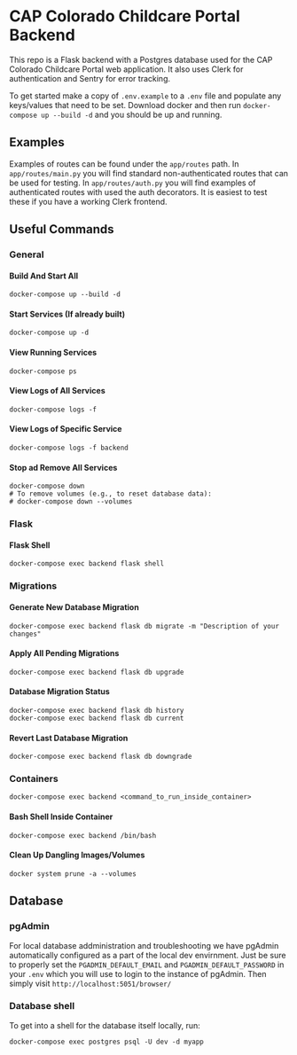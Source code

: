 # CAP Colorado Childcare Portal Backend

This repo is a Flask backend with a Postgres database used for the CAP Colorado Childcare Portal web application.
It also uses Clerk for authentication and Sentry for error tracking.

To get started make a copy of `.env.example` to a `.env` file and populate any keys/values that need to be set.
Download docker and then run `docker-compose up --build -d` and you should be up and running. 

## Examples

Examples of routes can be found under the `app/routes` path. In `app/routes/main.py` you will find
standard non-authenticated routes that can be used for testing. In `app/routes/auth.py` you will find examples
of authenticated routes with used the auth decorators. It is easiest to test these if you have a working
Clerk frontend.


## Useful Commands

### General

#### Build And Start All
```
docker-compose up --build -d
```

#### Start Services (If already built)
```
docker-compose up -d
```

#### View Running Services
```
docker-compose ps
```

#### View Logs of All Services
```
docker-compose logs -f
```

#### View Logs of Specific Service
```
docker-compose logs -f backend
```

#### Stop ad Remove All Services
```
docker-compose down
# To remove volumes (e.g., to reset database data):
# docker-compose down --volumes
```

### Flask

#### Flask Shell
```
docker-compose exec backend flask shell
```

### Migrations

#### Generate New Database Migration
```
docker-compose exec backend flask db migrate -m "Description of your changes"
```

#### Apply All Pending Migrations
```
docker-compose exec backend flask db upgrade
```

#### Database Migration Status
```
docker-compose exec backend flask db history
docker-compose exec backend flask db current
```

#### Revert Last Database Migration
```
docker-compose exec backend flask db downgrade
```

### Containers
```
docker-compose exec backend <command_to_run_inside_container>
```

#### Bash Shell Inside Container
```
docker-compose exec backend /bin/bash
```

#### Clean Up Dangling Images/Volumes
```
docker system prune -a --volumes
```

## Database

### pgAdmin

For local database addministration and troubleshooting we have pgAdmin automatically configured 
as a part of the local dev envirnment. Just be sure to properly set the `PGADMIN_DEFAULT_EMAIL`
and `PGADMIN_DEFAULT_PASSWORD` in your `.env` which you will use to login to the instance
of pgAdmin. Then simply visit `http://localhost:5051/browser/`

### Database shell

To get into a shell for the database itself locally, run:

```
docker-compose exec postgres psql -U dev -d myapp
```

